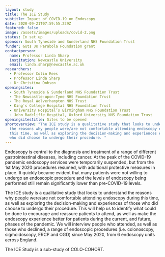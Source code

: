 ```yaml
---
layout: study
title: The ICE Study
subtitle: Impact of COVID-19 on Endoscopy
date: 2020-09-21T07:59:55.229Z
featured: false
image: /assets/images/uploads/covid-2.png
status: In set up
sponsor: South Tyneside and Sunderland NHS Foundation Trust
funder: Guts UK Parabola Foundation grant
contactperson:
  name: Professor Linda Sharp
  institution: Newcastle University
  email: linda.sharp@newcastle.ac.uk
researchers:
  - Professor Colin Rees
  - Professor Linda Sharp
  - Dr Christina Dobson
openingsites:
  - South Tyneside & Sunderland NHS Foundation Trust
  - The Newcastle-upon-Tyne NHS Foundation Trust
  - The Royal Wolverhampton NHS Trust
  - King’s College Hospital NHS Foundation Trust
  - University Hospital’s Birmingham NHS Foundation Trust
  - John Radcliffe Hospital, Oxford University NHS Foundation Trust
openingsitestitle: Sites to be opened
shortoverview: "The ICE study is a qualitative study that looks to understand
  the reasons why people were/are not comfortable attending endoscopy during
  this time, as well as exploring the decision-making and experiences of those
  who did choose to undergo their procedure. "
---
```

Endoscopy is central to the diagnosis and treatment of a range of different gastrointestinal diseases, including cancer. At the peak of the COVID-19 pandemic endoscopy services were temporarily suspended, but from the 1st May 2020 procedures resumed, with additional protective measures in place. It quickly became evident that many patients were not willing to undergo an endoscopic procedure and the levels of endoscopy being performed still remain significantly lower than pre-COVID-19 levels.

The ICE study is a qualitative study that looks to understand the reasons why people were/are not comfortable attending endoscopy during this time, as well as exploring the decision-making and experiences of those who did choose to undergo their procedure. This will help us to identify what could be done to encourage and reassure patients to attend, as well as make the endoscopy experience better for patients during the current, and future, phases of the pandemic. We will interview people who attended, as well as those who declined, a range of endoscopic procedures (i.e. colonoscopy, sigmoidoscopy, ERCP and OGD) since May 2020, from 6 endoscopy units across England.

The ICE Study is a sub-study of COLO-COHORT.